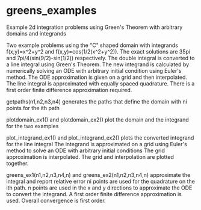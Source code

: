 # greens_examples
Example 2d integration problems using Green's Theorem with arbitrary domains and integrands

Two example problems using the "C" shaped domain with integrands f(x,y)=x^2+y^2 and f(x,y)=cos(1/2(x^2+y^2)).
The exact solutions are 35pi and 7pi/4(sin(9/2)-sin(1/2)) respectively.
The double integral is converted to a line integral using Green's Theorem.
The new integrand is calculated by numerically solving an ODE with arbitrary initial condition using Euler's method.
The ODE approximation is given on a grid and then interpolated.
The line integral is approximated with equally spaced quadrature.
There is a first order finite difference approximation required.

getpaths(n1,n2,n3,n4) generates the paths that define the domain with ni points for the ith path

plotdomain_ex1() and plotdomain_ex2() plot the domain and the integrand for the two examples

plot_integrand_ex1() and plot_integrand_ex2() plots the converted integrand for the line integral
The integrand is approximated on a grid using Euler's method to solve an ODE with arbitrary initial conditions
The grid approximation is interpolated. The grid and interpolation are plotted together.

greens_ex1(n1,n2,n3,n4,n) and greens_ex2(n1,n2,n3,n4,n) approximate the integral and report relative error
ni points are used for the quadrature on the ith path. 
n points are used in the x and y directions to approximate the ODE to convert the integrand.
A first order finite difference approximation is used.
Overall convergence is first order.
